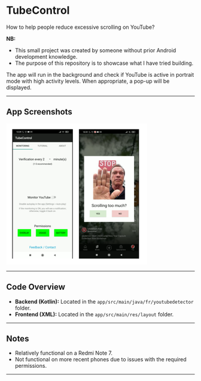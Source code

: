 # TubeControl
How to help people reduce excessive scrolling on YouTube?

**NB:** 
- This small project was created by someone without prior Android development knowledge. 
- The purpose of this repository is to showcase what I have tried building.

The app will run in the background and check if YouTube is active in portrait mode with high activity levels. When appropriate, a pop-up will be displayed. 

---

## App Screenshots  
![Montage](TubeControlApp.png)  

---

## Code Overview  
- **Backend (Kotlin):** Located in the `app/src/main/java/fr/youtubedetector` folder.  
- **Frontend (XML):** Located in the `app/src/main/res/layout` folder.  

---

## Notes  
- Relatively functional on a Redmi Note 7.  
- Not functional on more recent phones due to issues with the required permissions.  

---
